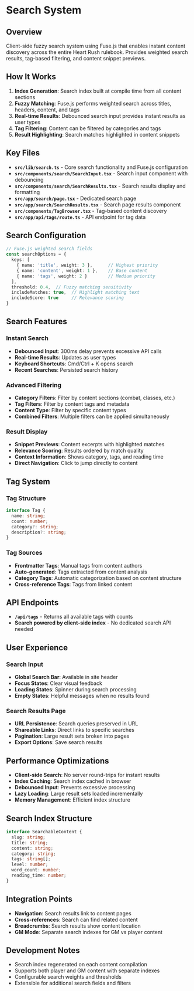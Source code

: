 # Search System

## Overview
Client-side fuzzy search system using Fuse.js that enables instant content discovery across the entire Heart Rush rulebook. Provides weighted search results, tag-based filtering, and content snippet previews.

## How It Works
1. **Index Generation**: Search index built at compile time from all content sections
2. **Fuzzy Matching**: Fuse.js performs weighted search across titles, headers, content, and tags
3. **Real-time Results**: Debounced search input provides instant results as user types
4. **Tag Filtering**: Content can be filtered by categories and tags
5. **Result Highlighting**: Search matches highlighted in content snippets

## Key Files
- **`src/lib/search.ts`** - Core search functionality and Fuse.js configuration
- **`src/components/search/SearchInput.tsx`** - Search input component with debouncing
- **`src/components/search/SearchResults.tsx`** - Search results display and formatting
- **`src/app/search/page.tsx`** - Dedicated search page
- **`src/app/search/SearchResults.tsx`** - Search page results component
- **`src/components/TagBrowser.tsx`** - Tag-based content discovery
- **`src/app/api/tags/route.ts`** - API endpoint for tag data

## Search Configuration
```typescript
// Fuse.js weighted search fields
const searchOptions = {
  keys: [
    { name: 'title', weight: 3 },      // Highest priority
    { name: 'content', weight: 1 },    // Base content
    { name: 'tags', weight: 2 }        // Medium priority
  ],
  threshold: 0.4,  // Fuzzy matching sensitivity
  includeMatches: true,  // Highlight matching text
  includeScore: true     // Relevance scoring
}
```

## Search Features
### Instant Search
- **Debounced Input**: 300ms delay prevents excessive API calls
- **Real-time Results**: Updates as user types
- **Keyboard Shortcuts**: Cmd/Ctrl + K opens search
- **Recent Searches**: Persisted search history

### Advanced Filtering
- **Category Filters**: Filter by content sections (combat, classes, etc.)
- **Tag Filters**: Filter by content tags and metadata
- **Content Type**: Filter by specific content types
- **Combined Filters**: Multiple filters can be applied simultaneously

### Result Display
- **Snippet Previews**: Content excerpts with highlighted matches
- **Relevance Scoring**: Results ordered by match quality
- **Context Information**: Shows category, tags, and reading time
- **Direct Navigation**: Click to jump directly to content

## Tag System
### Tag Structure
```typescript
interface Tag {
  name: string;
  count: number;
  category?: string;
  description?: string;
}
```

### Tag Sources
- **Frontmatter Tags**: Manual tags from content authors
- **Auto-generated**: Tags extracted from content analysis
- **Category Tags**: Automatic categorization based on content structure
- **Cross-reference Tags**: Tags from linked content

## API Endpoints
- **`/api/tags`** - Returns all available tags with counts
- **Search powered by client-side index** - No dedicated search API needed

## User Experience
### Search Input
- **Global Search Bar**: Available in site header
- **Focus States**: Clear visual feedback
- **Loading States**: Spinner during search processing
- **Empty States**: Helpful messages when no results found

### Search Results Page
- **URL Persistence**: Search queries preserved in URL
- **Shareable Links**: Direct links to specific searches
- **Pagination**: Large result sets broken into pages
- **Export Options**: Save search results

## Performance Optimizations
- **Client-side Search**: No server round-trips for instant results
- **Index Caching**: Search index cached in browser
- **Debounced Input**: Prevents excessive processing
- **Lazy Loading**: Large result sets loaded incrementally
- **Memory Management**: Efficient index structure

## Search Index Structure
```typescript
interface SearchableContent {
  slug: string;
  title: string;
  content: string;
  category: string;
  tags: string[];
  level: number;
  word_count: number;
  reading_time: number;
}
```

## Integration Points
- **Navigation**: Search results link to content pages
- **Cross-references**: Search can find related content
- **Breadcrumbs**: Search results show content location
- **GM Mode**: Separate search indexes for GM vs player content

## Development Notes
- Search index regenerated on each content compilation
- Supports both player and GM content with separate indexes
- Configurable search weights and thresholds
- Extensible for additional search fields and filters